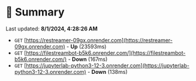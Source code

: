 # 📖 Summary
Last updated: **8/1/2024, 4:28:26 AM**

- `GET` [https://restreamer-09gx.onrender.com](https://restreamer-09gx.onrender.com) - **Up** (23593ms)
- `GET` [https://filestreambot-b5k6.onrender.com/](https://filestreambot-b5k6.onrender.com/) - **Down** (167ms)
- `GET` [https://jupyterlab-python3-12-3.onrender.com](https://jupyterlab-python3-12-3.onrender.com) - **Down** (138ms)
